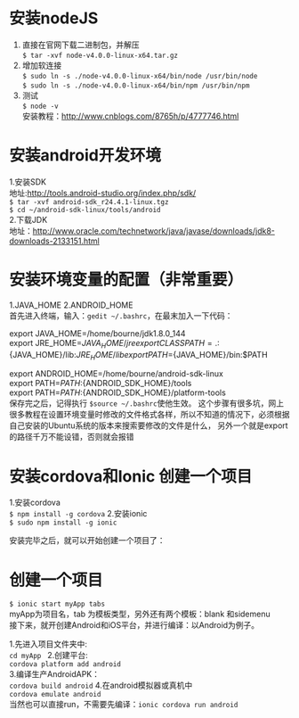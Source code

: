#   安装nodeJS
   1. 直接在官网下载二进制包，并解压  
   `$ tar -xvf node-v4.0.0-linux-x64.tar.gz`
   2. 增加软连接  
   `$ sudo ln -s ./node-v4.0.0-linux-x64/bin/node /usr/bin/node`  
   `$ sudo ln -s ./node-v4.0.0-linux-x64/bin/npm /usr/bin/npm`
   3. 测试  
   `$ node -v`  
   安装教程：http://www.cnblogs.com/8765h/p/4777746.html
#  安装android开发环境
   1.安装SDK  
   地址:http://tools.android-studio.org/index.php/sdk/  
   `$ tar -xvf android-sdk_r24.4.1-linux.tgz`  
   `$ cd ~/android-sdk-linux/tools/android`  
   2.下载JDK  
   地址：http://www.oracle.com/technetwork/java/javase/downloads/jdk8-downloads-2133151.html

#  安装环境变量的配置（非常重要）
   1.JAVA_HOME
   2.ANDROID_HOME  
   首先进入终端，输入：`gedit ~/.bashrc`，在最末加入一下代码：  
   
   export JAVA_HOME=/home/bourne/jdk1.8.0_144  
   export JRE_HOME=${JAVA_HOME}/jre  
   export CLASSPATH=.:${JAVA_HOME}/lib:${JRE_HOME}/lib  
   export PATH=${JAVA_HOME}/bin:$PATH  
   
   export ANDROID_HOME=/home/bourne/android-sdk-linux  
   export PATH=$PATH:${ANDROID_SDK_HOME}/tools  
   export PATH=$PATH:${ANDROID_SDK_HOME}/platform-tools  
   保存完之后，记得执行 `$source ~/.bashrc`使他生效。
   这个步骤有很多坑，网上很多教程在设置环境变量时修改的文件格式各样，所以不知道的情况下，必须根据自己安装的Ubuntu系统的版本来搜索要修改的文件是什么，
   另外一个就是export的路径千万不能设错，否则就会报错

#  安装cordova和Ionic 创建一个项目  
   1.安装cordova  
   `$ npm install -g cordova`
   2.安装ionic  
   `$ sudo npm install -g ionic`  
   
   安装完毕之后，就可以开始创建一个项目了：
   
   
#   创建一个项目  
`$ ionic start myApp tabs`  
myApp为项目名，tab 为模板类型，另外还有两个模板：blank 和sidemenu  
接下来，就开创建Android和iOS平台，并进行编译：以Android为例子。

   1.先进入项目文件夹中:  
   `cd myApp `
   2.创建平台:  
   `cordova platform add android`  
   3.编译生产AndroidAPK：  
   `cordova build android`
   4.在android模拟器或真机中  
   `cordova emulate android`  
   当然也可以直接run，不需要先编译：`ionic cordova run android`

   
   
   
